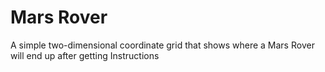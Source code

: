 # Mars Rover
A simple two-dimensional coordinate grid that shows where a Mars Rover will end up after getting Instructions
